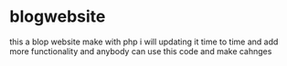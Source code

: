 # blogwebsite
this a blop website make with php i will updating it time to time and add more functionality and anybody can use this code and make cahnges 

